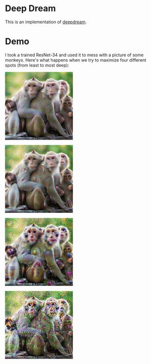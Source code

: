 # Deep Dream

This is an implementation of [deepdream](https://github.com/google/deepdream).

# Demo

I took a trained ResNet-34 and used it to mess with a picture of some monkeys. Here's what happens when we try to maximize four different spots (from least to most deep):

![Dream 13](dream_13.png)

![Dream 21](dream_21.png)

![Dream 29](dream_29.png)

![Dream 36](dream_36.png)
